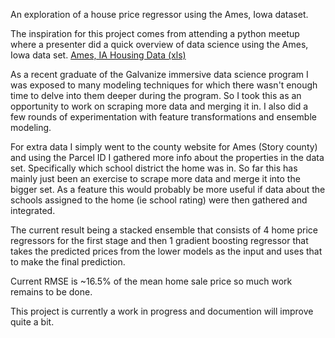 An exploration of a house price regressor using the Ames, Iowa dataset.

The inspiration for this project comes from attending a python meetup where a presenter did a quick overview of data science using the Ames, Iowa data set. [Ames, IA Housing Data (xls)](http://www.amstat.org/publications/jse/v19n3/decock/AmesHousing.xls)

As a recent graduate of the Galvanize immersive data science program I was exposed to many modeling techniques for which there wasn't enough time to delve into them deeper during the program.  So I took this as an opportunity to work on scraping more data and merging it in. I also did a few rounds of experimentation with feature transformations and ensemble modeling.  

For extra data I simply went to the county website for Ames (Story county) and using the Parcel ID I gathered more info about the properties in the data set. Specifically which school district the home was in. So far this has mainly just been an exercise to scrape more data and merge it into the bigger set. As a feature this would probably be more useful if data about the schools assigned to the home (ie school rating) were then gathered and integrated.

The current result being a stacked ensemble that consists of 4 home price regressors for the first stage and then 1 gradient boosting regressor that takes the predicted prices from the lower models as the input and uses that to make the final prediction. 

Current RMSE is ~16.5% of the mean home sale price so much work remains to be done.

This project is currently a work in progress and documention will improve quite a bit.
